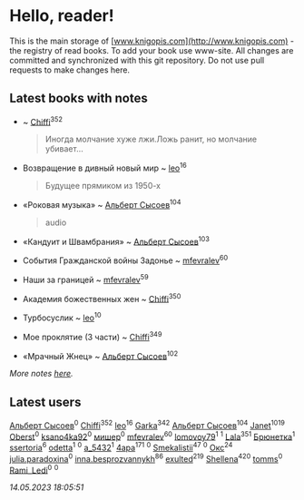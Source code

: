 # Hello, reader!
This is the main storage of [www.knigopis.com](http://www.knigopis.com) - the registry of read books.
To add your book use www-site. All changes are committed and synchronized with this git repository.
Do not use pull requests to make changes here.


## Latest books with notes
*  ~ [Chiffi](users/105/105831994080785626680-google)<sup>352</sup>
    > Иногда молчание хуже лжи.Ложь ранит, но молчание убивает…

* Возвращение в дивный новый мир ~ [leo](users/106/106915386474260202605-google)<sup>16</sup>
    > Будущее прямиком из 1950-х

* «Роковая музыка» ~ [Альберт Сысоев](users/474/47446642-vkontakte)<sup>104</sup>
    > audio

* «Кандуит и Швамбрания» ~ [Альберт Сысоев](users/474/47446642-vkontakte)<sup>103</sup>

* События Гражданской войны Задонье ~ [mfevralev](users/140/140966150-vkontakte)<sup>60</sup>

* Наши за границей ~ [mfevralev](users/140/140966150-vkontakte)<sup>59</sup>

* Академия божественных жен ~ [Chiffi](users/105/105831994080785626680-google)<sup>350</sup>

* Турбосуслик ~ [leo](users/106/106915386474260202605-google)<sup>10</sup>

* Мое проклятие (3 части) ~ [Chiffi](users/105/105831994080785626680-google)<sup>349</sup>

* «Мрачный Жнец» ~ [Альберт Сысоев](users/474/47446642-vkontakte)<sup>102</sup>


_More notes [here](latest_books_with_notes.md)._


## Latest users
[Альберт Сысоев](users/654/65468521419-odnoklassniki)<sup>0</sup> 
[Chiffi](users/105/105831994080785626680-google)<sup>352</sup> 
[leo](users/106/106915386474260202605-google)<sup>16</sup> 
[Garka](users/115/115753719718250012620-google)<sup>342</sup> 
[Альберт Сысоев](users/474/47446642-vkontakte)<sup>104</sup> 
[Janet](users/108/108113656204404967440-google)<sup>1019</sup> 
[Oberst](users/243/24342718-vkontakte)<sup>0</sup> 
[ksano4ka92](users/733/73327956-vkontakte)<sup>0</sup> 
[мишер](users/110/110444757671606245841-google)<sup>0</sup> 
[mfevralev](users/140/140966150-vkontakte)<sup>60</sup> 
[lomovoy79](users/271/27114245-vkontakte)<sup>1</sup> 
[](users/114/114091474098743820596-google)<sup>1</sup> 
[Lala](users/761/76187635-vkontakte)<sup>351</sup> 
[Брюнетка](users/276/276415295-vkontakte)<sup>1</sup> 
[ssertoria](users/144/1443824148-yandex)<sup>6</sup> 
[odetta](users/116/116089656749976654148-google)<sup>1</sup> 
[](users/101/101945492626982767252-google)<sup>0</sup> 
[a_5432](users/112/112183430504883294367-google)<sup>1</sup> 
[4apa](users/117/117392596378069249667-google)<sup>171</sup> 
[](users/697/69729969-vkontakte)<sup>0</sup> 
[Smekalistii](users/864/86487125-vkontakte)<sup>47</sup> 
[](users/112/112567033245172112150-google)<sup>0</sup> 
[Окс](users/102/102536471289425216982-google)<sup>24</sup> 
[julia.paradoxina](users/673/673598-vkontakte)<sup>0</sup> 
[inna.besprozvannykh](users/733/73323849-yandex)<sup>86</sup> 
[exulted](users/100/100599204551896265722-google)<sup>219</sup> 
[Shellena](users/134/13413591548892934957-mailru)<sup>420</sup> 
[tomms](users/108/108891017188838265517-google)<sup>0</sup> 
[Rami_Ledi](users/107/107186097200537202336-google)<sup>0</sup> 
[](users/112/112452730042794139520-google)<sup>0</sup> 


_14.05.2023 18:05:51_
